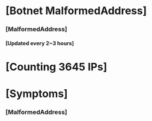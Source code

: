 # [Botnet MalformedAddress]
### [MalformedAddress]
#### [Updated every 2~3 hours]

# [Counting 3645 IPs]

# [Symptoms] 
###   [MalformedAddress]
